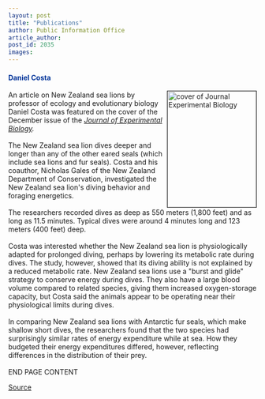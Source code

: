 ```yaml
---
layout: post
title: "Publications"
author: Public Information Office
article_author: 
post_id: 2035
images:
---
```


<h4>
  <font color="#003399">Daniel Costa</font>
</h4>
<p>
  <img align="right" alt="cover of Journal Experimental Biology " border="1" height="235" src="../art/EBcover.180.jpg" width="180">An article on New Zealand sea lions by professor of ecology and evolutionary biology Daniel Costa was featured on the cover of the December issue of the <a href="http://www.biologists.com/JEB/203/23/cover.html"><i>Journal of Experimental Biology</i></a><i>.<br>
  <br></i>The New Zealand sea lion dives deeper and longer than any of the other eared seals (which include sea lions and fur seals). Costa and his coauthor, Nicholas Gales of the New Zealand Department of Conservation, investigated the New Zealand sea lion's diving behavior and foraging energetics.<br>
  <br>
  The researchers recorded dives as deep as 550 meters (1,800 feet) and as long as 11.5 minutes. Typical dives were around 4 minutes long and 123 meters (400 feet) deep.<br>
  <br>
  Costa was interested whether the New Zealand sea lion is physiologically adapted for prolonged diving, perhaps by lowering its metabolic rate during dives. The study, however, showed that its diving ability is not explained by a reduced metabolic rate. New Zealand sea lions use a "burst and glide" strategy to conserve energy during dives. They also have a large blood volume compared to related species, giving them increased oxygen-storage capacity, but Costa said the animals appear to be operating near their physiological limits during dives.<br>
  <br>
  In comparing New Zealand sea lions with Antarctic fur seals, which make shallow short dives, the researchers found that the two species had surprisingly similar rates of energy expenditure while at sea. How they budgeted their energy expenditures differed, however, reflecting differences in the distribution of their prey. <i><br></i><br>
  END PAGE CONTENT
</p>
<p><a href="http://www1.ucsc.edu/currents/00-01/01-08/publications.html" title="Permalink to publications">Source</a></p>
